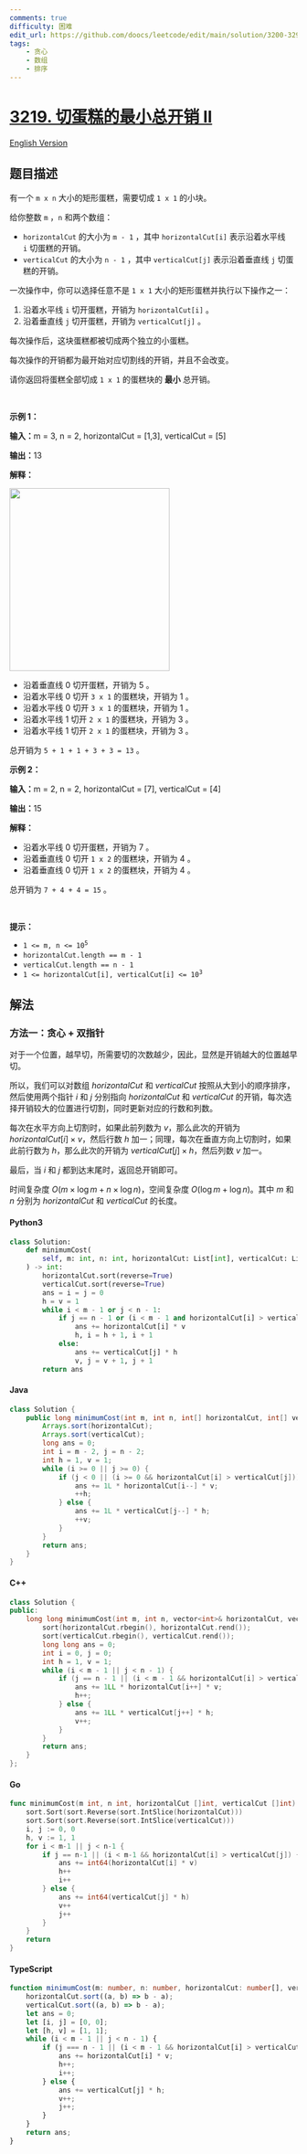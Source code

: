 ```yaml
---
comments: true
difficulty: 困难
edit_url: https://github.com/doocs/leetcode/edit/main/solution/3200-3299/3219.Minimum%20Cost%20for%20Cutting%20Cake%20II/README.md
tags:
    - 贪心
    - 数组
    - 排序
---
```


<!-- problem:start -->

# [3219. 切蛋糕的最小总开销 II](https://leetcode.cn/problems/minimum-cost-for-cutting-cake-ii)

[English Version](/solution/3200-3299/3219.Minimum%20Cost%20for%20Cutting%20Cake%20II/README_EN.md)

## 题目描述

<!-- description:start -->

<p>有一个&nbsp;<code>m x n</code>&nbsp;大小的矩形蛋糕，需要切成&nbsp;<code>1 x 1</code>&nbsp;的小块。</p>

<p>给你整数&nbsp;<code>m</code>&nbsp;，<code>n</code>&nbsp;和两个数组：</p>

<ul>
	<li><code>horizontalCut</code> 的大小为&nbsp;<code>m - 1</code>&nbsp;，其中&nbsp;<code>horizontalCut[i]</code>&nbsp;表示沿着水平线 <code>i</code>&nbsp;切蛋糕的开销。</li>
	<li><code>verticalCut</code> 的大小为&nbsp;<code>n - 1</code>&nbsp;，其中&nbsp;<code>verticalCut[j]</code>&nbsp;表示沿着垂直线&nbsp;<code>j</code>&nbsp;切蛋糕的开销。</li>
</ul>

<p>一次操作中，你可以选择任意不是&nbsp;<code>1 x 1</code>&nbsp;大小的矩形蛋糕并执行以下操作之一：</p>

<ol>
	<li>沿着水平线&nbsp;<code>i</code>&nbsp;切开蛋糕，开销为&nbsp;<code>horizontalCut[i]</code>&nbsp;。</li>
	<li>沿着垂直线&nbsp;<code>j</code>&nbsp;切开蛋糕，开销为&nbsp;<code>verticalCut[j]</code>&nbsp;。</li>
</ol>

<p>每次操作后，这块蛋糕都被切成两个独立的小蛋糕。</p>

<p>每次操作的开销都为最开始对应切割线的开销，并且不会改变。</p>

<p>请你返回将蛋糕全部切成&nbsp;<code>1 x 1</code>&nbsp;的蛋糕块的&nbsp;<strong>最小</strong>&nbsp;总开销。</p>

<p>&nbsp;</p>

<p><strong class="example">示例 1：</strong></p>

<div class="example-block">
<p><span class="example-io"><b>输入：</b>m = 3, n = 2, horizontalCut = [1,3], verticalCut = [5]</span></p>

<p><span class="example-io"><b>输出：</b>13</span></p>

<p><strong>解释：</strong></p>

<p><img alt="" src="https://fastly.jsdelivr.net/gh/doocs/leetcode@main/solution/3200-3299/3219.Minimum%20Cost%20for%20Cutting%20Cake%20II/images/ezgifcom-animated-gif-maker-1.gif" style="width: 280px; height: 320px;" /></p>

<ul>
	<li>沿着垂直线 0 切开蛋糕，开销为 5 。</li>
	<li>沿着水平线 0 切开&nbsp;<code>3 x 1</code>&nbsp;的蛋糕块，开销为 1 。</li>
	<li>沿着水平线 0 切开 <code>3 x 1</code>&nbsp;的蛋糕块，开销为 1 。</li>
	<li>沿着水平线 1 切开 <code>2 x 1</code>&nbsp;的蛋糕块，开销为 3 。</li>
	<li>沿着水平线 1 切开 <code>2 x 1</code>&nbsp;的蛋糕块，开销为 3 。</li>
</ul>

<p>总开销为&nbsp;<code>5 + 1 + 1 + 3 + 3 = 13</code>&nbsp;。</p>
</div>

<p><strong class="example">示例 2：</strong></p>

<div class="example-block">
<p><span class="example-io"><b>输入：</b>m = 2, n = 2, horizontalCut = [7], verticalCut = [4]</span></p>

<p><span class="example-io"><b>输出：</b>15</span></p>

<p><strong>解释：</strong></p>

<ul>
	<li>沿着水平线 0 切开蛋糕，开销为 7 。</li>
	<li>沿着垂直线 0 切开&nbsp;<code>1 x 2</code>&nbsp;的蛋糕块，开销为 4 。</li>
	<li>沿着垂直线 0 切开&nbsp;<code>1 x 2</code>&nbsp;的蛋糕块，开销为 4 。</li>
</ul>

<p>总开销为&nbsp;<code>7 + 4 + 4 = 15</code>&nbsp;。</p>
</div>

<p>&nbsp;</p>

<p><strong>提示：</strong></p>

<ul>
	<li><code>1 &lt;= m, n &lt;= 10<sup>5</sup></code></li>
	<li><code>horizontalCut.length == m - 1</code></li>
	<li><code>verticalCut.length == n - 1</code></li>
	<li><code>1 &lt;= horizontalCut[i], verticalCut[i] &lt;= 10<sup>3</sup></code></li>
</ul>

<!-- description:end -->

## 解法

<!-- solution:start -->

### 方法一：贪心 + 双指针

对于一个位置，越早切，所需要切的次数越少，因此，显然是开销越大的位置越早切。

所以，我们可以对数组 $\textit{horizontalCut}$ 和 $\textit{verticalCut}$ 按照从大到小的顺序排序，然后使用两个指针 $i$ 和 $j$ 分别指向 $\textit{horizontalCut}$ 和 $\textit{verticalCut}$ 的开销，每次选择开销较大的位置进行切割，同时更新对应的行数和列数。

每次在水平方向上切割时，如果此前列数为 $v$，那么此次的开销为 $\textit{horizontalCut}[i] \times v$，然后行数 $h$ 加一；同理，每次在垂直方向上切割时，如果此前行数为 $h$，那么此次的开销为 $\textit{verticalCut}[j] \times h$，然后列数 $v$ 加一。

最后，当 $i$ 和 $j$ 都到达末尾时，返回总开销即可。

时间复杂度 $O(m \times \log m + n \times \log n)$，空间复杂度 $O(\log m + \log n)$。其中 $m$ 和 $n$ 分别为 $\textit{horizontalCut}$ 和 $\textit{verticalCut}$ 的长度。

<!-- tabs:start -->

#### Python3

```python
class Solution:
    def minimumCost(
        self, m: int, n: int, horizontalCut: List[int], verticalCut: List[int]
    ) -> int:
        horizontalCut.sort(reverse=True)
        verticalCut.sort(reverse=True)
        ans = i = j = 0
        h = v = 1
        while i < m - 1 or j < n - 1:
            if j == n - 1 or (i < m - 1 and horizontalCut[i] > verticalCut[j]):
                ans += horizontalCut[i] * v
                h, i = h + 1, i + 1
            else:
                ans += verticalCut[j] * h
                v, j = v + 1, j + 1
        return ans
```

#### Java

```java
class Solution {
    public long minimumCost(int m, int n, int[] horizontalCut, int[] verticalCut) {
        Arrays.sort(horizontalCut);
        Arrays.sort(verticalCut);
        long ans = 0;
        int i = m - 2, j = n - 2;
        int h = 1, v = 1;
        while (i >= 0 || j >= 0) {
            if (j < 0 || (i >= 0 && horizontalCut[i] > verticalCut[j])) {
                ans += 1L * horizontalCut[i--] * v;
                ++h;
            } else {
                ans += 1L * verticalCut[j--] * h;
                ++v;
            }
        }
        return ans;
    }
}
```

#### C++

```cpp
class Solution {
public:
    long long minimumCost(int m, int n, vector<int>& horizontalCut, vector<int>& verticalCut) {
        sort(horizontalCut.rbegin(), horizontalCut.rend());
        sort(verticalCut.rbegin(), verticalCut.rend());
        long long ans = 0;
        int i = 0, j = 0;
        int h = 1, v = 1;
        while (i < m - 1 || j < n - 1) {
            if (j == n - 1 || (i < m - 1 && horizontalCut[i] > verticalCut[j])) {
                ans += 1LL * horizontalCut[i++] * v;
                h++;
            } else {
                ans += 1LL * verticalCut[j++] * h;
                v++;
            }
        }
        return ans;
    }
};
```

#### Go

```go
func minimumCost(m int, n int, horizontalCut []int, verticalCut []int) (ans int64) {
	sort.Sort(sort.Reverse(sort.IntSlice(horizontalCut)))
	sort.Sort(sort.Reverse(sort.IntSlice(verticalCut)))
	i, j := 0, 0
	h, v := 1, 1
	for i < m-1 || j < n-1 {
		if j == n-1 || (i < m-1 && horizontalCut[i] > verticalCut[j]) {
			ans += int64(horizontalCut[i] * v)
			h++
			i++
		} else {
			ans += int64(verticalCut[j] * h)
			v++
			j++
		}
	}
	return
}
```

#### TypeScript

```ts
function minimumCost(m: number, n: number, horizontalCut: number[], verticalCut: number[]): number {
    horizontalCut.sort((a, b) => b - a);
    verticalCut.sort((a, b) => b - a);
    let ans = 0;
    let [i, j] = [0, 0];
    let [h, v] = [1, 1];
    while (i < m - 1 || j < n - 1) {
        if (j === n - 1 || (i < m - 1 && horizontalCut[i] > verticalCut[j])) {
            ans += horizontalCut[i] * v;
            h++;
            i++;
        } else {
            ans += verticalCut[j] * h;
            v++;
            j++;
        }
    }
    return ans;
}
```

<!-- tabs:end -->

<!-- solution:end -->

<!-- problem:end -->

